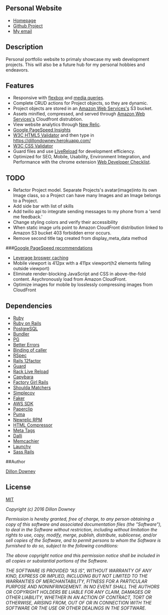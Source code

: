 ## Personal Website
 * [Homepage](https://dillondowney.herokuapp.com/)
 * [Github Project](https://github.com/downeyd27/personal_website)
 * [My email](mailto:dillondowney@gmail.com)
  
## Description

Personal portfolio website to primaly showcase my web development projects.  This will also be a future hub for my personal hobbies and endeavors.

## Features

* Responsive with [flexbox](https://css-tricks.com/snippets/css/a-guide-to-flexbox/) and [media queries](http://www.w3schools.com/css/css3_mediaqueries.asp).
* Complete CRUD actions for Project objects, so they are dynamic.  
* Project objects are stored in an [Amazon Web Services's](https://aws.amazon.com/) S3 bucket.
* Assets minified, compressed, and served through [Amazon Web Services's](https://aws.amazon.com/) Cloudfront distrubtion.
* View website analytics through [New Relic](https://newrelic.com/).
* [Google PageSpeed Insights](https://developers.google.com/speed/pagespeed/insights/?url=dillondowney.herokuapp.com&tab=desktop)
* [W3C HTML5 Validator](https://validator.w3.org) and then type in https://dillondowney.herokuapp.com/
* [W3C CSS Validator](https://www.css-validator.org/validator?uri=dillondowney.herokuapp.com&profile=css21&usermedium=all&warning=1&lang=en)
* Guard files and use [LiveReload](https://livereload.com/) for development efficiency.
* Optimized for SEO, Mobile, Usability, Environment Integration, and Performance with the chrome extension [Web Developer Checklist](https://webdevchecklist.com/).

## TODO

* Refactor Project model.  Separate Projects's avatar(image)into its own Image class, so a Project can have many Images and an Image belongs to a Project.
* Add side bar with list of skills
* Add twilio api to integrate sending messages to my phone from a 'send me feedback.'
* Change styling colors and verify their accessibility
* When static image urls point to Amazon CloudFront distribution linked to Amazon S3 bucket 403 forbidden error occurs.
* Remove second title tag created from display_meta_data method
 
 ###[Google PageSpeed recommendations](https://developers.google.com/speed/pagespeed/insights/?url=dillondowney.herokuapp.com&tab=desktop)

 * [Leverage broswer caching](https://devcenter.heroku.com/articles/http-caching-ruby-rails)
 * Mobile viewport is 412px with a 411px viewport(h2 elements falling outside viewport)
 * Eliminate render-blocking JavaScript and CSS in above-the-fold content. Asychronously load from Amazon CloudFront.
 * Optimize images for mobile by losslessly compressing images from CloudFront 

## Dependencies

* [Ruby](https://www.ruby-lang.org/en/)
* [Ruby on Rails](http://rubyonrails.org/)
* [PostgreSQL](http://www.postgresql.org/)
* [Bundler](http://bundler.io/)
* [PG](http://deveiate.org/code/pg/)
* [Better Errors](https://github.com/charliesome/better_errors)
* [Binding of caller]()
* [RSpec](http://rspec.info/)
* [Rails 12factor](https://github.com/heroku/rails_12factor)
* [Guard](https://github.com/guard/guard)
* [Rack Live Reload](https://github.com/johnbintz/rack-livereload)
* [Capybara](https://github.com/jnicklas/capybara)
* [Factory Girl Rails](https://github.com/thoughtbot/factory_girl_rails)
* [Shoulda Matchers](https://github.com/thoughtbot/shoulda-matchers)
* [Simplecov](https://github.com/colszowka/simplecov)
* [Faker](https://github.com/stympy/faker)
* [AWS SDK](https://github.com/aws/aws-sdk-ruby)
* [Paperclip](https://github.com/thoughtbot/paperclip)
* [Puma](https://github.com/puma/puma)
* [Newrelic RPM](https://github.com/newrelic/rpm)
* [HTML Compressor](https://github.com/paolochiodi/htmlcompressor)
* [Meta Tags](https://github.com/kpumuk/meta-tags)
* [Dalli](https://github.com/petergoldstein/dalli)
* [Memcachier](https://github.com/memcachier/dalli)
* [Launchy]()
* [Sass Rails]()
 
##Author

[Dillon Downey](https://github.com/downeyd27/)

## License

[MIT](http://opensource.org/licenses/MIT)

*Copyright (c) 2016* *Dillon Downey*

*Permission is hereby granted, free of charge, to any person obtaining a copy
of this software and associated documentation files (the "Software"), to deal
in the Software without restriction, including without limitation the rights
to use, copy, modify, merge, publish, distribute, sublicense, and/or sell
copies of the Software, and to permit persons to whom the Software is
furnished to do so, subject to the following conditions:*

*The above copyright notice and this permission notice shall be included in
all copies or substantial portions of the Software.*

*THE SOFTWARE IS PROVIDED "AS IS", WITHOUT WARRANTY OF ANY KIND, EXPRESS OR
IMPLIED, INCLUDING BUT NOT LIMITED TO THE WARRANTIES OF MERCHANTABILITY,
FITNESS FOR A PARTICULAR PURPOSE AND NONINFRINGEMENT. IN NO EVENT SHALL THE
AUTHORS OR COPYRIGHT HOLDERS BE LIABLE FOR ANY CLAIM, DAMAGES OR OTHER
LIABILITY, WHETHER IN AN ACTION OF CONTRACT, TORT OR OTHERWISE, ARISING FROM,
OUT OF OR IN CONNECTION WITH THE SOFTWARE OR THE USE OR OTHER DEALINGS IN
THE SOFTWARE.*
